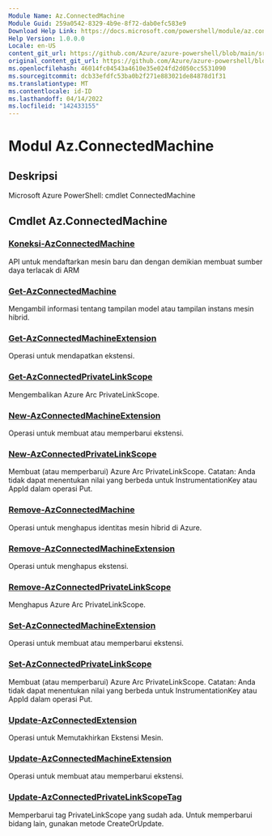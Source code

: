 ```yaml
---
Module Name: Az.ConnectedMachine
Module Guid: 259a0542-8329-4b9e-8f72-dab0efc583e9
Download Help Link: https://docs.microsoft.com/powershell/module/az.connectedmachine
Help Version: 1.0.0.0
Locale: en-US
content_git_url: https://github.com/Azure/azure-powershell/blob/main/src/ConnectedMachine/help/Az.ConnectedMachine.md
original_content_git_url: https://github.com/Azure/azure-powershell/blob/main/src/ConnectedMachine/help/Az.ConnectedMachine.md
ms.openlocfilehash: 46014fc04543a4610e35e024fd2d050cc5531090
ms.sourcegitcommit: dcb33efdfc53ba0b2f271e883021de84878d1f31
ms.translationtype: MT
ms.contentlocale: id-ID
ms.lasthandoff: 04/14/2022
ms.locfileid: "142433155"
---
```

# Modul Az.ConnectedMachine
## Deskripsi
Microsoft Azure PowerShell: cmdlet ConnectedMachine

## Cmdlet Az.ConnectedMachine
### [Koneksi-AzConnectedMachine](Connect-AzConnectedMachine.md)
API untuk mendaftarkan mesin baru dan dengan demikian membuat sumber daya terlacak di ARM

### [Get-AzConnectedMachine](Get-AzConnectedMachine.md)
Mengambil informasi tentang tampilan model atau tampilan instans mesin hibrid.

### [Get-AzConnectedMachineExtension](Get-AzConnectedMachineExtension.md)
Operasi untuk mendapatkan ekstensi.

### [Get-AzConnectedPrivateLinkScope](Get-AzConnectedPrivateLinkScope.md)
Mengembalikan Azure Arc PrivateLinkScope.

### [New-AzConnectedMachineExtension](New-AzConnectedMachineExtension.md)
Operasi untuk membuat atau memperbarui ekstensi.

### [New-AzConnectedPrivateLinkScope](New-AzConnectedPrivateLinkScope.md)
Membuat (atau memperbarui) Azure Arc PrivateLinkScope.
Catatan: Anda tidak dapat menentukan nilai yang berbeda untuk InstrumentationKey atau AppId dalam operasi Put.

### [Remove-AzConnectedMachine](Remove-AzConnectedMachine.md)
Operasi untuk menghapus identitas mesin hibrid di Azure.

### [Remove-AzConnectedMachineExtension](Remove-AzConnectedMachineExtension.md)
Operasi untuk menghapus ekstensi.

### [Remove-AzConnectedPrivateLinkScope](Remove-AzConnectedPrivateLinkScope.md)
Menghapus Azure Arc PrivateLinkScope.

### [Set-AzConnectedMachineExtension](Set-AzConnectedMachineExtension.md)
Operasi untuk membuat atau memperbarui ekstensi.

### [Set-AzConnectedPrivateLinkScope](Set-AzConnectedPrivateLinkScope.md)
Membuat (atau memperbarui) Azure Arc PrivateLinkScope.
Catatan: Anda tidak dapat menentukan nilai yang berbeda untuk InstrumentationKey atau AppId dalam operasi Put.

### [Update-AzConnectedExtension](Update-AzConnectedExtension.md)
Operasi untuk Memutakhirkan Ekstensi Mesin.

### [Update-AzConnectedMachineExtension](Update-AzConnectedMachineExtension.md)
Operasi untuk membuat atau memperbarui ekstensi.

### [Update-AzConnectedPrivateLinkScopeTag](Update-AzConnectedPrivateLinkScopeTag.md)
Memperbarui tag PrivateLinkScope yang sudah ada.
Untuk memperbarui bidang lain, gunakan metode CreateOrUpdate.

